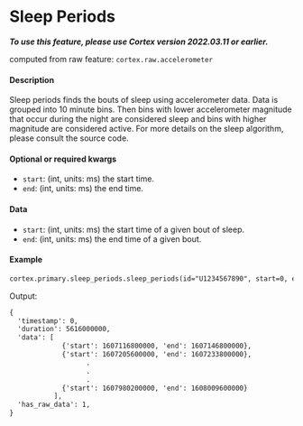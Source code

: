 # Sleep Periods
***To use this feature, please use Cortex version 2022.03.11 or earlier.***

computed from raw feature: `cortex.raw.accelerometer`

#### Description

Sleep periods finds the bouts of sleep using accelerometer data. Data is grouped into 10 minute bins. Then bins with lower accelerometer magnitude that occur during the night are considered sleep and bins with higher magnitude are considered active. For more details on the sleep algorithm, please consult the source code.

#### Optional or required kwargs

- `start`: (int, units: ms) the start time.
- `end`: (int, units: ms) the end time.

#### Data

- `start`: (int, units: ms) the start time of a given bout of sleep.
- `end`: (int, units: ms) the end time of a given bout.

#### Example

```markdown
cortex.primary.sleep_periods.sleep_periods(id="U1234567890", start=0, end=cortex.now())
```
Output:
```markdown
{
  'timestamp': 0,
  'duration': 5616000000,
  'data': [
             {'start': 1607116800000, 'end': 1607146800000},
             {'start': 1607205600000, 'end': 1607233800000},
                   .
                   .
                   .
             {'start': 1607980200000, 'end': 1608009600000}
           ],
  'has_raw_data': 1,
}
```
